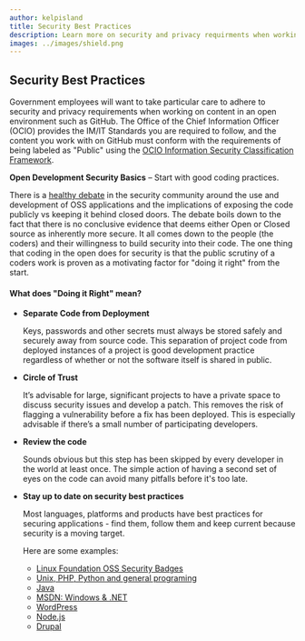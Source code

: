 ```yaml
---
author: kelpisland
title: Security Best Practices
description: Learn more on security and privacy requirments when working in an open environment like Github.
images: ../images/shield.png
---
```

## Security Best Practices

Government employees will want to take particular care to adhere to security and privacy requirements when working on content in an open environment such as GitHub. The Office of the Chief Information Officer (OCIO) provides the IM/IT Standards you are required to follow, and the content you work with on GitHub must conform with the requirements of being labeled as "Public" using the [OCIO Information Security Classification Framework](http://www.cio.gov.bc.ca/cio/informationsecurity/classification/information_security_classification_framework.page).

**Open Development Security Basics** – Start with good coding practices.

There is a [healthy debate](http://www.dwheeler.com/secure-programs/Secure-Programs-HOWTO/open-source-security.html) in the security community around the use and development of OSS applications and the implications of exposing the code publicly vs keeping it behind closed doors. The debate boils down to the fact that there is no conclusive evidence that deems either Open or Closed source as inherently more secure. It all comes down to the people (the coders) and their willingness to build security into their code. The one thing that coding in the open does for security is that the public scrutiny of a coders work is proven as a motivating factor for "doing it right" from the start.

#### What does "Doing it Right" mean?

- **Separate Code from Deployment**

	Keys, passwords and other secrets must always be stored safely and securely away from source code. This separation of project code from deployed instances of a project is good development practice regardless of whether or not the software itself is shared in public.

- **Circle of Trust**

	It’s advisable for large, significant projects to have a private space to discuss security issues and develop a patch. This removes the risk of flagging a vulnerability before a fix has been deployed. This is especially advisable if there’s a small number of participating developers.

- **Review the code**
	
	Sounds obvious but this step has been skipped by every developer in the world at least once. The simple action of having a second set of eyes on the code can avoid many pitfalls before it's too late.
    
- **Stay up to date on security best practices**

	Most languages, platforms and products have best practices for securing applications - find them, follow them and keep current because security is a moving target.
	
	Here are some examples:
	- [Linux Foundation OSS Security Badges](https://github.com/linuxfoundation/cii-best-practices-badge)
	- [Unix, PHP, Python and general programing](http://www.dwheeler.com/secure-programs/Secure-Programs-HOWTO/index.html)
	- [Java](https://www.java.com/en/security/developer-info.jsp)
	- <a href="https://msdn.microsoft.com/en-us/library/zdh19h94(v=vs.140).aspx">MSDN: Windows & .NET</a>
	- [WordPress](http://stevegrunwell.github.io/wordpress-security-basics/#/)
	- [Node.js](http://blog.risingstack.com/node-js-security-tips/)
	- [Drupal](https://www.drupal.org/writing-secure-code)

